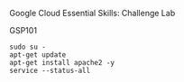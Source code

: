 Google Cloud Essential Skills: Challenge Lab


GSP101



```
sudo su - 
apt-get update
apt-get install apache2 -y
service --status-all
```
